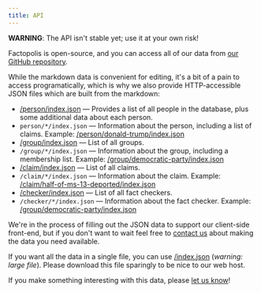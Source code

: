 ```yaml
---
title: API
---
```


**WARNING**: The API isn't stable yet; use it at your own risk!

Factopolis is open-source, and you can access all of our data from
[our GitHub repository](https://github.com/factopolis/factopolis).

While the markdown data is convenient for editing, it's a bit of a pain
to access programatically, which is why we also provide HTTP-accessible
JSON files which are built from the markdown:

 * [/person/index.json](/person/index.json) — Provides a list of all
   people in the database, plus some additional data about each
   person.
 * `person/*/index.json` — Information about the person, including a
   list of claims.  Example:
   [/person/donald-trump/index.json](/person/donald-trump/index.json)
 * [/group/index.json](/group/index.json) — List of all groups.
 * `/group/*/index.json` — Information about the group, including a
   membership list.  Example:
   [/group/democratic-party/index.json](/group/democratic-party/index.json)
 * [/claim/index.json](/claim/index.json) — List of all claims.
 * `/claim/*/index.json` — Information about the claim. Example:
   [/claim/half-of-ms-13-deported/index.json](/claim/half-of-ms-13-deported/index.json)
 * [/checker/index.json](/checker/index.json) — List of all fact
   checkers.
 * `/checker/*/index.json` — Information about the fact
   checker. Example:
   [/group/democratic-party/index.json](/group/democratic-party/index.json)

We're in the process of  filling out the JSON data to support our
client-side front-end, but if you don't want to wait feel free to
[contact us](https://github.com/factopolis/factopolis/issues) about
making the data you need available.

If you want all the data in a single file, you can use
[/index.json](/index.json) (*warning: large file*). Please download
this file sparingly to be nice to our web host.

If you make something interesting with this data, please
[let us know](https://gitter.im/factopolis/)!
